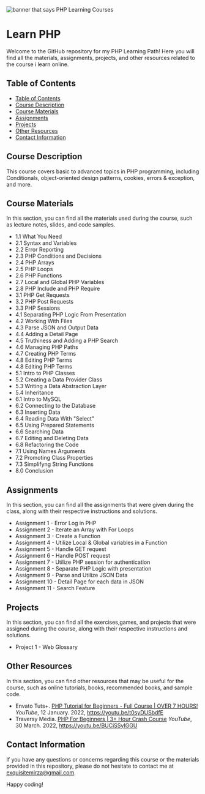 <img src="https://raw.githubusercontent.com/MirzaHilmi/Learn-PHP/master/docs/header-image.png" alt="banner that says PHP Learning Courses">

# Learn PHP

Welcome to the GitHub repository for my PHP Learning Path! Here you will find all the materials, assignments, projects, and other resources related to the course i learn online.

## Table of Contents

- [Table of Contents](#table-of-contents)
- [Course Description](#course-description)
- [Course Materials](#course-materials)
- [Assignments](#assignments)
- [Projects](#projects)
- [Other Resources](#other-resources)
- [Contact Information](#contact-information)

## Course Description

This course covers basic to advanced topics in PHP programming, including Conditionals, object-oriented design patterns, cookies, errors & exception, and more.

## Course Materials 

In this section, you can find all the materials used during the course, such as lecture notes, slides, and code samples.

* 1.1 What You Need
* 2.1 Syntax and Variables
* 2.2 Error Reporting
* 2.3 PHP Conditions and Decisions
* 2.4 PHP Arrays
* 2.5 PHP Loops
* 2.6 PHP Functions
* 2.7 Local and Global PHP Variables
* 2.8 PHP Include and PHP Require
* 3.1 PHP Get Requests
* 3.2 PHP Post Requests
* 3.3 PHP Sessions
* 4.1 Separating PHP Logic From Presentation
* 4.2 Working With Files
* 4.3 Parse JSON and Output Data
* 4.4 Adding a Detail Page
* 4.5 Truthiness and Adding a PHP Search
* 4.6 Managing PHP Paths
* 4.7 Creating PHP Terms
* 4.8 Editing PHP Terms
* 4.8 Editing PHP Terms
* 5.1 Intro to PHP Classes
* 5.2 Creating a Data Provider Class
* 5.3 Writing a Data Abstraction Layer
* 5.4 Inheritance
* 6.1 Intro to MySQL
* 6.2 Connecting to the Database
* 6.3 Inserting Data
* 6.4 Reading Data With "Select"
* 6.5 Using Prepared Statements
* 6.6 Searching Data
* 6.7 Editing and Deleting Data
* 6.8 Refactoring the Code
* 7.1 Using Names Arguments
* 7.2 Promoting Class Properties
* 7.3 Simplifyng String Functions
* 8.0 Conclusion

## Assignments

In this section, you can find all the assignments that were given during the class, along with their respective instructions and solutions.

* Assignment 1 - Error Log in PHP
* Assignment 2 - Iterate an Array with For Loops
* Assignment 3 - Create a Function
* Assignment 4 - Utilize Local & Global variables in a Function
* Assignment 5 - Handle GET request
* Assignment 6 - Handle POST request
* Assignment 7 - Utilize PHP session for authentication
* Assignment 8 - Separate PHP Logic with presentation
* Assignment 9 - Parse and Utilize JSON Data
* Assignment 10 - Detail Page for each data in JSON
* Assignment 11 - Search Feature 

## Projects

In this section, you can find all the exercises,games, and projects that were assigned during the course, along with their respective instructions and solutions.

* Project 1 - Web Glossary

## Other Resources

In this section, you can find other resources that may be useful for the course, such as online tutorials, books, recommended books, and sample code.

* Envato Tuts+. [PHP Tutorial for Beginners - Full Course | OVER 7 HOURS!][yt-link-1] *YouTube*, 12 January. 2022, https://youtu.be/t0syDUSbdfE
* Traversy Media. [PHP For Beginners | 3+ Hour Crash Course][yt-link-2] *YouTube*, 30 March. 2022, https://youtu.be/BUCiSSyIGGU

## Contact Information

If you have any questions or concerns regarding this course or the materials provided in this repository, please do not hesitate to contact me at [exquisitemirza@gmail.com][email-me].

Happy coding!

[email-me]: mailto:exquisitemirza@gmail.com
[yt-link-1]: https://youtu.be/t0syDUSbdfE
[yt-link-2]: https://youtu.be/BUCiSSyIGGU

